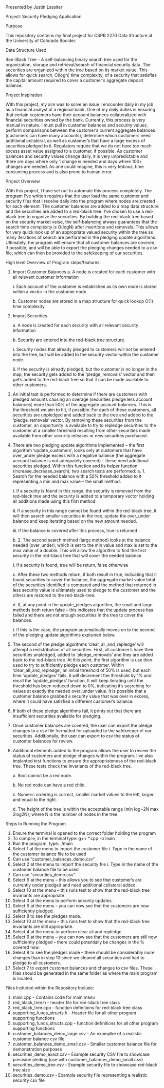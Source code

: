 Presented by Justin Lassiter

Project: Security Pledging Application

Purpose

This repository contains my final project for CSPB 2270 Data Structure at the University of Colorado Boulder. 

Data Structure Used: 

Red-Black Tree – A self-balancing binary search tree used for the organization, storage and retrieval/search of financial security data. The securities are organized within the tree based on its market value. This allows for quick search, O(logn) time complexity, of a security that satisfies the capital amount required to cover a 
customer’s aggregate deposit balance.

Project Inspiration

With this project, my aim was to solve an issue I encounter daily in my job as a financial analyst at a regional bank. One of my daily duties is ensuring that certain customers have their account balances collateralized with financial securities owned by the bank. Currently, this process is very manual in nature. I must pull in customer balances and security values, perform comparisons between the customer’s current aggregate balances (customers can have many accounts), determine which customers need additional collateral, as well as customer’s that have a large excess of securities pledged to it. Regulators require that we do not have too much excess asset value assigned to a customer, if possible. As customer balances and security values change daily, it is very unpredictable and there are days where only 1 change is needed and days where 100+ changes are needed. As one could imagine, this is very tedious, time consuming process and is also prone to human error. 

Project Overview

With this project, I have set out to automate this process completely. The program I’ve written requires that the user load the same customer and security files that I receive daily into the program where nodes are created for each element. The customer balances are added to a map data structure and the securities are added to a red-black tree. I’ve chosen to use a red-black tree to organize the securities. By building the red-black tree based on the security market value, the self-balancing always guarantees that the search time complexity is O(logN) after insertions and removals. This allows for very quick look up of an appropriate valued security within the tree as many iterations of search are performed in the pledging update algorithms. Ultimately, the program will ensure that all customer balances are covered, if possible, and will be able to export the pledging changes needed to a csv file, which can then be provided to the safekeeping of our securities.

High level Overview of Program steps/features:

1.	Import Customer Balances 
    a.	A node is created for each customer with all relevant customer information
  	
   	 i.	Each account of the customer is established as its own node is stored within a vector in the customer node.
  	
    b.	Customer nodes are stored in a map structure for quick lookup O(1) time complexity
2.	Import Securities
    
    a.	A node is created for each security with all relevant security information
  	
    b.	Security are entered into the red-black tree structure.
  	
   	i.	Security nodes that already pledged to customers will not be entered into the tree, but will be added to the security vector within the customer node.
  	
   	ii.	If the security is already pledged, but the customer is no longer in the map, the security gets added to the ‘pledge_removals’ vector and then get’s added to the red-black tree so that it can be made available to other customers.
  	
3.	An initial test is performed to determine if there are customers with pledged amounts causing an overage (securities pledge less account balances) more than 50% of the aggregate account balances. This is the threshold we aim to hit, if possible. For each of these customers, all securities are unpledged and added back to the tree and added to the ‘pledge_removals’ vector. By removing these securities from the customer, an opportunity is available to try to repledge securities to the customer at a smaller threshold resulting from other securities made available from other security releases or new securities purchased.

4.	There are two pledging update algorithms implemented – the first algorithm ‘update_customers’, looks only at customers that have over_under pledge excess with a negative balance (the aggregate account balance is not adequately covered) – these need additional securities pledged. Within this function and its helper function (increase_decrease_search), two search tests are performed: 
	a. 1. Search for the needed balance with a 50% threshold added to it representing a min and max value – the small method.

      i.	If a security is found in this range, the security is removed from the red-black tree and the security is added to a temporary vector holding all additions made using this first method
  	
      ii.	If a security in this range cannot be found within the red-black tree, it will then search smaller securities in the tree, update the over_under balance and keep iterating based on the new amount needed.
  	
      iii.	If the balance is covered after this process, true is returned
  	
    b.	2. The second search method (large method) looks at the balance needed (over_under), which is set to the min value and max is set to the max value of a double. This will allow the algorithm to find the first security in the red-black tree that will cover the needed balance.
  	
      i.	If a security is found, true will be return, false otherwise
  	
    c.	After these two methods return, if both result in true, indicating that it found securities to cover the balance, the aggregate market value total of the securities identified is compared and the method that returned in less security value is ultimately used to pledge to the customer and the others are restored to the red-black-tree.
  	
    d.	If, at any point in the update_pledges algorithm, the small and large methods both return false – this indicates that the update process has failed and there are not enough securities in the tree to cover the balances.
  	
      i.	If this is the case, the program automatically moves on to the second of the pledging update algorithms explained below.
  	
5.	The second of the pledge algorithms ‘clear_all_and_repledge’ will attempt a redistribution of all securities. First, all customer’s have their securities unpledged, added to ‘pledge_removals’  and they are added back to the red-black tree. At this point, the first algorithm is use then used to try to sufficiently pledge each customer.   Within ‘clear_all_and_repledge’, an initial threshold of 50% is used, but each time ‘update_pledges’ fails, it will decrement the threshold by 1% and recall the ‘update_pledges’ function. It will keep iterating until the threshold has been reduced down to 0%, indicating it’s searching for values at exactly the needed over_under value. It is possible that a customer balance grabbed a security value that was over in excess, where it could have satisfied a different customer’s balance.
    
6.	If both of these pledge algorithms fail, it prints out that there are insufficient securities available for pledging.
    
7.	Once customer balances are covered, the user can export the pledge changes to a csv file formatted for uploaded to the safekeeper of our securities. Additionally, the user can export to csv the status of customer balances for review.
    
8.	Additional elements added to the program allows the user to review the status of customers and pledge changes within the program. I’ve also implanted test functions to ensure the appropriateness of the red-black tree. These tests check the invariants of the red-black tree.
    
    a.	Root cannot be a red node.
   	
    b.	No red node can have a red child.
   	
    c.	Numeric ordering is correct, smaller market values to the left, larger and equal to the right.
   	
    d.	The height of the tree is within the acceptable range (min log¬2N max 2log2N), where N is the number of nodes in the tree.


Steps to Running the Program
	
1.	Ensure the terminal is opened to the correct folder holding the program
2.	To compile, in the terminal type:   g++ *.cpp -o main
3.	Run the program, type:  ./main
4.	Select 1 at the menu to import the customer file
i.	Type in the name of the customer balance file to be used
1.	Can use “customer_balances_demo.csv”
5.	Select 2 at the menu to import the security file
i.	Type in the name of the customer balance file to be used
1.	Can use “securities_demo.csv”
6.	Select 6 at the menu – this allows you to see that customer’s are currently under pledged and need additional collateral added.
7.	Select 10 at the menu – this runs test to show that the red-black tree invariants are appropriate.
8.	Select 3 at the menu to perform security updates.
9.	Select 6 at the menu – you can now see that the customers are now sufficiently pledged.
10.	Select 8 to see the pledges made.
11.	Select 10 at the menu – this runs test to show that the red-black tree invariants are still appropriate.
12.	Select 4 at the menu to perform clear all and repledge.
13.	Select 6 at the menu – you can now see that the customers are still now sufficiently pledged – there could potentially be changes in the % covered now.
14.	Select 8 to see the pledges made – there should be considerably more changes than in step 10 since we cleared all securities and had to pledge to all customers.
15.	Select 7 to export customer balances and changes to csv files. These files should be generated in the same folder as where the main program is located.



Files Included within the Repository Include:
1. main.cpp - Contains code for main menu
2. red_black_tree.h - header file for red-black tree class
3. red_black_tree.cpp - function definitions for red-black tree class
4. supporting_funcs_structs.h - Header file for all other program supporting functions
5. supporting_funcs_structs.cpp - function definitions for all other program supporting functions
6. customer_balances_demo_large.csv - An examplke of a realistic customer balance csv file
7. customer_balances_demo_small.csv - Smaller customer balance file for demonstration purposes
8. securities_demo_exact.csv - Example security CSV file to showcase precision pleding (use with customer_balances_demo_small.csv)
9. securities_demo_tree.csv - Example security file to showcase red-black tree size
10. securities_demo.csv - Example security file representing a realistic security csv file
